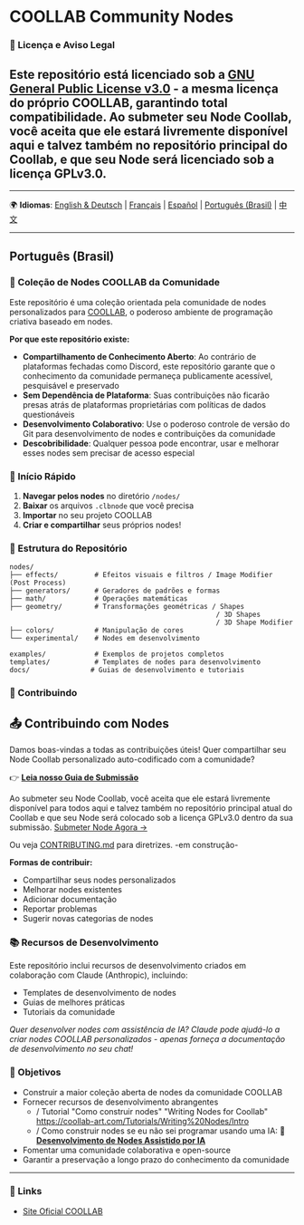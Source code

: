 # COOLLAB Community Nodes

### 📄 Licença e Aviso Legal

Este repositório está licenciado sob a [GNU General Public License v3.0](LICENSE) - a mesma licença do próprio COOLLAB, garantindo total compatibilidade.
Ao submeter seu Node Coollab, você aceita que ele estará livremente disponível aqui e talvez também no repositório principal do Coollab, e que seu Node será licenciado sob a licença GPLv3.0.
---
-----

🌍 **Idiomas**: [English & Deutsch](README.md) | [Français](README%20FR.md) | [Español](README%20ES.md) | [Português (Brasil)](#português-brasil) | [中文](README%20ZH-CN.md)

---

## Português (Brasil)

### 🎨 Coleção de Nodes COOLLAB da Comunidade

Este repositório é uma coleção orientada pela comunidade de nodes personalizados para [COOLLAB](https://coollab-art.com/), o poderoso ambiente de programação criativa baseado em nodes.

**Por que este repositório existe:**
- **Compartilhamento de Conhecimento Aberto**: Ao contrário de plataformas fechadas como Discord, este repositório garante que o conhecimento da comunidade permaneça publicamente acessível, pesquisável e preservado
- **Sem Dependência de Plataforma**: Suas contribuições não ficarão presas atrás de plataformas proprietárias com políticas de dados questionáveis
- **Desenvolvimento Colaborativo**: Use o poderoso controle de versão do Git para desenvolvimento de nodes e contribuições da comunidade
- **Descobribilidade**: Qualquer pessoa pode encontrar, usar e melhorar esses nodes sem precisar de acesso especial

### 🚀 Início Rápido

1. **Navegar pelos nodes** no diretório `/nodes/`
2. **Baixar** os arquivos `.clbnode` que você precisa
3. **Importar** no seu projeto COOLLAB
4. **Criar e compartilhar** seus próprios nodes!

### 📁 Estrutura do Repositório

```
nodes/
├── effects/         # Efeitos visuais e filtros / Image Modifier (Post Process)
├── generators/      # Geradores de padrões e formas
├── math/            # Operações matemáticas
├── geometry/        # Transformações geométricas / Shapes
                                                   / 3D Shapes
                                                   / 3D Shape Modifier
├── colors/          # Manipulação de cores
└── experimental/    # Nodes em desenvolvimento

examples/            # Exemplos de projetos completos
templates/           # Templates de nodes para desenvolvimento
docs/               # Guias de desenvolvimento e tutoriais
```

### 🤝 Contribuindo
 
## 📤 Contribuindo com Nodes
Damos boas-vindas a todas as contribuições úteis!
Quer compartilhar seu Node Coollab personalizado auto-codificado com a comunidade?

👉 **[Leia nosso Guia de Submissão](docs/submission-guide.md)**

Ao submeter seu Node Coollab, você aceita que ele estará livremente disponível para todos aqui e talvez também no repositório principal atual do Coollab e que seu Node será colocado sob a licença GPLv3.0 dentro da sua submissão.
[Submeter Node Agora →](../../issues/new/choose)

Ou veja [CONTRIBUTING.md](CONTRIBUTING.md) para diretrizes. -em construção-

**Formas de contribuir:**
- Compartilhar seus nodes personalizados
- Melhorar nodes existentes
- Adicionar documentação
- Reportar problemas
- Sugerir novas categorias de nodes

### 📚 Recursos de Desenvolvimento

Este repositório inclui recursos de desenvolvimento criados em colaboração com Claude (Anthropic), incluindo:
- Templates de desenvolvimento de nodes
- Guias de melhores práticas
- Tutoriais da comunidade

*Quer desenvolver nodes com assistência de IA? Claude pode ajudá-lo a criar nodes COOLLAB personalizados - apenas forneça a documentação de desenvolvimento no seu chat!*

### 🎯 Objetivos

- Construir a maior coleção aberta de nodes da comunidade COOLLAB
- Fornecer recursos de desenvolvimento abrangentes
     - / Tutorial "Como construir nodes" "Writing Nodes for Coollab" https://coollab-art.com/Tutorials/Writing%20Nodes/Intro
     - / Como construir nodes se eu não sei programar usando uma IA: 🤖 **[Desenvolvimento de Nodes Assistido por IA](docs/ai-development-guide.md)**
- Fomentar uma comunidade colaborativa e open-source
- Garantir a preservação a longo prazo do conhecimento da comunidade

---

### 🔗 Links

- [Site Oficial COOLLAB](https://coollab-art.com/)
